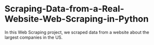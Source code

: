 # Scraping-Data-from-a-Real-Website-Web-Scraping-in-Python
In this Web Scraping project, we scraped data from a website about the largest companies in the US. 
